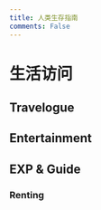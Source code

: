 ```yaml
---
title: 人类生存指南
comments: False
---
```


# 生活访问


## Travelogue

## Entertainment

## EXP & Guide

### Renting

